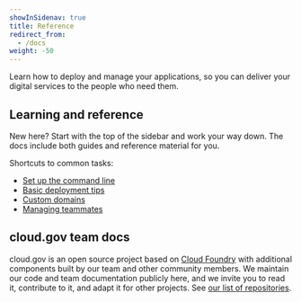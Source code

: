 ```yaml
---
showInSidenav: true
title: Reference
redirect_from:
  - /docs
weight: -50
---
```


Learn how to deploy and manage your applications, so you can deliver your digital services to the people who need them.

## Learning and reference

New here? Start with the top of the sidebar and work your way down. The docs include both guides and reference material for you.

Shortcuts to common tasks:

- [Set up the command line](/docs/getting-started/setup#set-up-the-command-line)
- [Basic deployment tips](/docs/deployment/deployment)
- [Custom domains](/docs/management/custom-domains)
- [Managing teammates](/docs/orgs-spaces/roles)

## cloud.gov team docs

cloud.gov is an open source project based on [Cloud Foundry](https://www.cloudfoundry.org/) with additional components built by our team and other community members. We maintain our code and team documentation publicly here, and we invite you to read it, contribute to it, and adapt it for other projects. See [our list of repositories](https://github.com/cloud-gov/).
